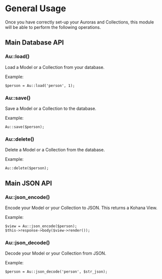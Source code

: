# General Usage

Once you have correctly set-up your Auroras and Collections, this module
will be able to perform the following operations.

## Main Database API

### Au::load()

Load a Model or a Collection from your database.

Example:

	$person = Au::load('person', 1);

### Au::save()

Save a Model or a Collection to the database.

Example:

	Au::save($person);

### Au::delete()

Delete a Model or a Collection from the database.

Example:

	Au::delete($person);

## Main JSON API

### Au::json_encode()

Encode your Model or your Collection to JSON. This returns a Kohana View.

Example:

	$view = Au::json_encode($person);
	$this->response->body($view->render());

### Au::json_decode()

Decode your Model or your Collection from JSON.

Example:

	$person = Au::json_decode('person', $str_json);
